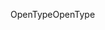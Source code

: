 <span data-ttu-id="ca17c-101">OpenType</span><span class="sxs-lookup"><span data-stu-id="ca17c-101">OpenType</span></span>